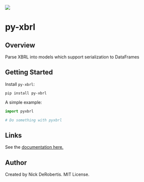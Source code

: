 
[![](https://codecov.io/gh/nickderobertis/py-xbrl/branch/master/graph/badge.svg)](https://codecov.io/gh/nickderobertis/py-xbrl)

#  py-xbrl

## Overview

Parse XBRL into models which support serialization to DataFrames

## Getting Started

Install `py-xbrl`:

```
pip install py-xbrl
```

A simple example:

```python
import pyxbrl

# Do something with pyxbrl
```

## Links

See the
[documentation here.](
https://nickderobertis.github.io/py-xbrl/
)

## Author

Created by Nick DeRobertis. MIT License.